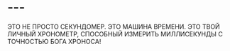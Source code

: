 # ---
ЭТО НЕ ПРОСТО СЕКУНДОМЕР. ЭТО МАШИНА ВРЕМЕНИ. ЭТО ТВОЙ ЛИЧНЫЙ ХРОНОМЕТР, СПОСОБНЫЙ ИЗМЕРИТЬ МИЛЛИСЕКУНДЫ С ТОЧНОСТЬЮ БОГА ХРОНОСА!
